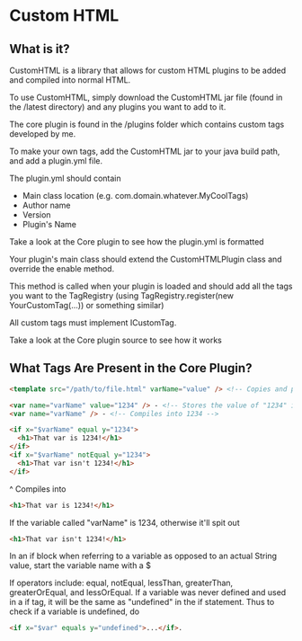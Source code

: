 <h1>Custom HTML</h1>
<h2>What is it?</h2>
<p>CustomHTML is a library that allows for custom HTML plugins to be added and compiled into normal HTML.</p>
<p>To use CustomHTML, simply download the CustomHTML jar file (found in the /latest directory) and any plugins you want to add to it.</p>
<p>The core plugin is found in the /plugins folder which contains custom tags developed by me.</p>
<p>To make your own tags, add the CustomHTML jar to your java build path, and add a plugin.yml file.</p>
<p>The plugin.yml should contain
<ul>
  <li>Main class location (e.g. com.domain.whatever.MyCoolTags)</li>
  <li>Author name</li>
  <li>Version</li>
  <li>Plugin's Name</li>
</ul>
</p>
<p>Take a look at the Core plugin to see how the plugin.yml is formatted</p>
<p>Your plugin's main class should extend the CustomHTMLPlugin class and override the enable method.</p>
<p>This method is called when your plugin is loaded and should add all the tags you want to the TagRegistry (using TagRegistry.register(new YourCustomTag(...)) or something similar)</p>
<p>All custom tags must implement ICustomTag.</p>
<p>Take a look at the Core plugin source to see how it works</p>

<h2>What Tags Are Present in the Core Plugin?</h2>

```html
<template src="/path/to/file.html" varName="value" /> <!-- Copies and pastes one file into this one -->
```

```html
<var name="varName" value="1234" /> - <!-- Stores the value of "1234" in a variable called "varName" -->
<var name="varName" /> - <!-- Compiles into 1234 -->
```

```html
<if x="$varName" equal y="1234">
  <h1>That var is 1234!</h1>
</if>
<if x="$varName" notEqual y="1234">
  <h1>That var isn't 1234!</h1>
</if>
```

^ Compiles into
```html
<h1>That var is 1234!</h1>
```
If the variable called "varName" is 1234, otherwise it'll spit out
```html
<h1>That var isn't 1234!</h1>
```
In an if block when referring to a variable as opposed to an actual String value, start the variable name with a $

If operators include: equal, notEqual, lessThan, greaterThan, greaterOrEqual, and lessOrEqual.
If a variable was never defined and used in a if tag, it will be the same as "undefined" in the if statement.
Thus to check if a variable is undefined, do
```html
<if x="$var" equals y="undefined">...</if>.
```
